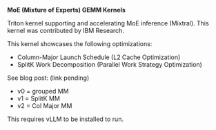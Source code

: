
**MoE (Mixture of Experts) GEMM Kernels**


Triton kernel supporting and accelerating MoE inference (Mixtral).
This kernel was contributed by IBM Research.

This kernel showcases the following optimizations:

* Column-Major Launch Schedule (L2 Cache Optimization)
* SplitK Work Decomposition (Parallel Work Strategy Optimization)

See blog post: (link pending)

* v0 = grouped MM
* v1 = SplitK MM
* v2 = Col Major MM

This requires vLLM to be installed to run.
